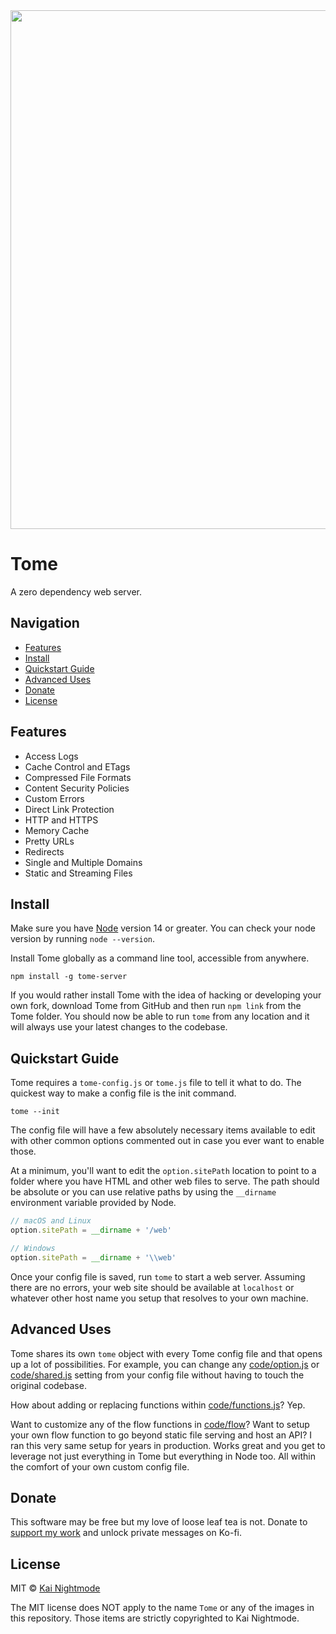 <img src="https://raw.githubusercontent.com/nightmode/tome/main/images/tome.jpg" width="830" alt="">

# Tome

A zero dependency web server.

## Navigation

* [Features](#features)
* [Install](#install)
* [Quickstart Guide](#quickstart-guide)
* [Advanced Uses](#advanced-uses)
* [Donate](#donate)
* [License](#license)

## Features

* Access Logs
* Cache Control and ETags
* Compressed File Formats
* Content Security Policies
* Custom Errors
* Direct Link Protection
* HTTP and HTTPS
* Memory Cache
* Pretty URLs
* Redirects
* Single and Multiple Domains
* Static and Streaming Files

## Install

Make sure you have [Node](https://nodejs.org/en/) version 14 or greater. You can check your node version by running `node --version`.

Install Tome globally as a command line tool, accessible from anywhere.

```
npm install -g tome-server
```

If you would rather install Tome with the idea of hacking or developing your own fork, download Tome from GitHub and then run `npm link` from the Tome folder. You should now be able to run `tome` from any location and it will always use your latest changes to the codebase.

## Quickstart Guide

Tome requires a `tome-config.js` or `tome.js` file to tell it what to do. The quickest way to make a config file is the init command.

```
tome --init
```

The config file will have a few absolutely necessary items available to edit with other common options commented out in case you ever want to enable those.

At a minimum, you'll want to edit the `option.sitePath` location to point to a folder where you have HTML and other web files to serve. The path should be absolute or you can use relative paths by using the `__dirname` environment variable provided by Node.

```js
// macOS and Linux
option.sitePath = __dirname + '/web'

// Windows
option.sitePath = __dirname + '\\web'
```

Once your config file is saved, run `tome` to start a web server. Assuming there are no errors, your web site should be available at `localhost` or whatever other host name you setup that resolves to your own machine.

## Advanced Uses

Tome shares its own `tome` object with every Tome config file and that opens up a lot of possibilities. For example, you can change any [code/option.js](https://github.com/nightmode/tome/blob/main/code/option.js) or [code/shared.js](https://github.com/nightmode/tome/blob/main/code/shared.js) setting from your config file without having to touch the original codebase.

How about adding or replacing functions within [code/functions.js](https://github.com/nightmode/tome/blob/main/code/functions.js)? Yep.

Want to customize any of the flow functions in [code/flow](https://github.com/nightmode/tome/tree/main/code/flow)? Want to setup your own flow function to go beyond static file serving and host an API? I ran this very same setup for years in production. Works great and you get to leverage not just everything in Tome but everything in Node too. All within the comfort of your own custom config file.

## Donate

This software may be free but my love of loose leaf tea is not. Donate to [support my work](https://ko-fi.com/kai_nightmode) and unlock private messages on Ko-fi.

## License

MIT © [Kai Nightmode](https://nightmode.fm/)

The MIT license does NOT apply to the name `Tome` or any of the images in this repository. Those items are strictly copyrighted to Kai Nightmode.